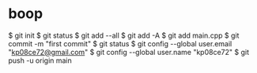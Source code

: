 # boop

$ git init
$ git status
$ git add --all
$ git add -A
$ git add main.cpp
$ git commit -m "first commit"
$ git status
$ git config --global user.email "kp08ce72@gmail.com"
$ git config --global user.name "kp08ce72"
$ git push -u origin main

